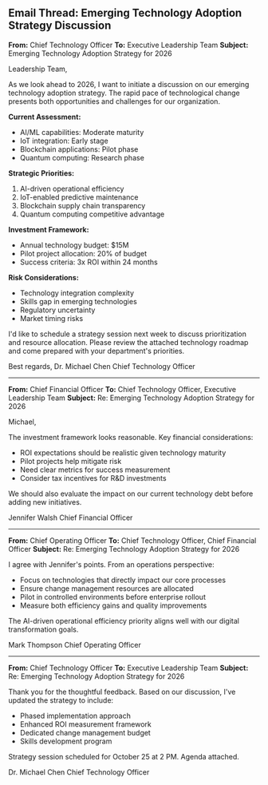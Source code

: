 ## Email Thread: Emerging Technology Adoption Strategy Discussion

**From:** Chief Technology Officer
**To:** Executive Leadership Team
**Subject:** Emerging Technology Adoption Strategy for 2026

Leadership Team,

As we look ahead to 2026, I want to initiate a discussion on our emerging technology adoption strategy. The rapid pace of technological change presents both opportunities and challenges for our organization.

**Current Assessment:**
- AI/ML capabilities: Moderate maturity
- IoT integration: Early stage
- Blockchain applications: Pilot phase
- Quantum computing: Research phase

**Strategic Priorities:**
1. AI-driven operational efficiency
2. IoT-enabled predictive maintenance
3. Blockchain supply chain transparency
4. Quantum computing competitive advantage

**Investment Framework:**
- Annual technology budget: $15M
- Pilot project allocation: 20% of budget
- Success criteria: 3x ROI within 24 months

**Risk Considerations:**
- Technology integration complexity
- Skills gap in emerging technologies
- Regulatory uncertainty
- Market timing risks

I'd like to schedule a strategy session next week to discuss prioritization and resource allocation. Please review the attached technology roadmap and come prepared with your department's priorities.

Best regards,
Dr. Michael Chen
Chief Technology Officer

---

**From:** Chief Financial Officer
**To:** Chief Technology Officer, Executive Leadership Team
**Subject:** Re: Emerging Technology Adoption Strategy for 2026

Michael,

The investment framework looks reasonable. Key financial considerations:

- ROI expectations should be realistic given technology maturity
- Pilot projects help mitigate risk
- Need clear metrics for success measurement
- Consider tax incentives for R&D investments

We should also evaluate the impact on our current technology debt before adding new initiatives.

Jennifer Walsh
Chief Financial Officer

---

**From:** Chief Operating Officer
**To:** Chief Technology Officer, Chief Financial Officer
**Subject:** Re: Emerging Technology Adoption Strategy for 2026

I agree with Jennifer's points. From an operations perspective:

- Focus on technologies that directly impact our core processes
- Ensure change management resources are allocated
- Pilot in controlled environments before enterprise rollout
- Measure both efficiency gains and quality improvements

The AI-driven operational efficiency priority aligns well with our digital transformation goals.

Mark Thompson
Chief Operating Officer

---

**From:** Chief Technology Officer
**To:** Executive Leadership Team
**Subject:** Re: Emerging Technology Adoption Strategy for 2026

Thank you for the thoughtful feedback. Based on our discussion, I've updated the strategy to include:

- Phased implementation approach
- Enhanced ROI measurement framework
- Dedicated change management budget
- Skills development program

Strategy session scheduled for October 25 at 2 PM. Agenda attached.

Dr. Michael Chen
Chief Technology Officer
